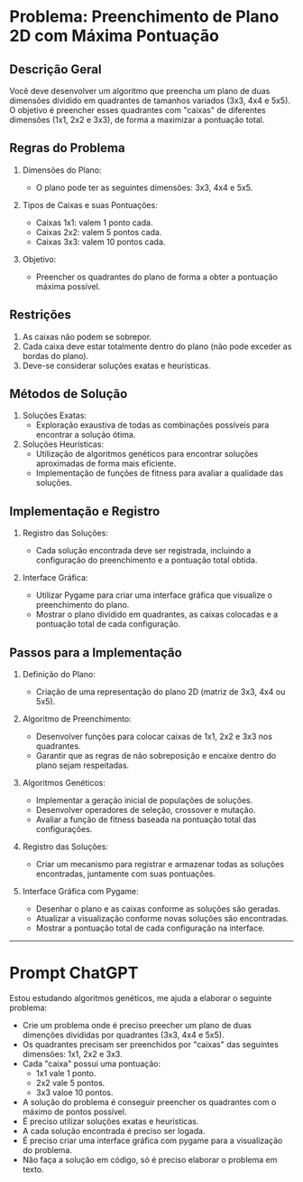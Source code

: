 # Problema: Preenchimento de Plano 2D com Máxima Pontuação

## Descrição Geral

Você deve desenvolver um algoritmo que preencha um plano de duas dimensões dividido em quadrantes de tamanhos variados (3x3, 4x4 e 5x5). O objetivo é preencher esses quadrantes com "caixas" de diferentes dimensões (1x1, 2x2 e 3x3), de forma a maximizar a pontuação total.

## Regras do Problema

1. Dimensões do Plano:
    * O plano pode ter as seguintes dimensões: 3x3, 4x4 e 5x5.

2. Tipos de Caixas e suas Pontuações:
    * Caixas 1x1: valem 1 ponto cada.
    * Caixas 2x2: valem 5 pontos cada.
    * Caixas 3x3: valem 10 pontos cada.

3. Objetivo:
    * Preencher os quadrantes do plano de forma a obter a pontuação máxima possível.

## Restrições

1. As caixas não podem se sobrepor.
2. Cada caixa deve estar totalmente dentro do plano (não pode exceder as bordas do plano).
3. Deve-se considerar soluções exatas e heurísticas.

## Métodos de Solução

1. Soluções Exatas:
    * Exploração exaustiva de todas as combinações possíveis para encontrar a solução ótima.
2. Soluções Heurísticas:
    * Utilização de algoritmos genéticos para encontrar soluções aproximadas de forma mais eficiente.
    * Implementação de funções de fitness para avaliar a qualidade das soluções.

## Implementação e Registro

1. Registro das Soluções:
    * Cada solução encontrada deve ser registrada, incluindo a configuração do preenchimento e a pontuação total obtida.

2. Interface Gráfica:
    * Utilizar Pygame para criar uma interface gráfica que visualize o preenchimento do plano.
    * Mostrar o plano dividido em quadrantes, as caixas colocadas e a pontuação total de cada configuração.

## Passos para a Implementação

1. Definição do Plano:
    * Criação de uma representação do plano 2D (matriz de 3x3, 4x4 ou 5x5).

2. Algoritmo de Preenchimento:
    * Desenvolver funções para colocar caixas de 1x1, 2x2 e 3x3 nos quadrantes.
    * Garantir que as regras de não sobreposição e encaixe dentro do plano sejam respeitadas.

3. Algoritmos Genéticos:
    * Implementar a geração inicial de populações de soluções.
    * Desenvolver operadores de seleção, crossover e mutação.
    * Avaliar a função de fitness baseada na pontuação total das configurações.

4. Registro das Soluções:
    * Criar um mecanismo para registrar e armazenar todas as soluções encontradas, juntamente com suas pontuações.

5. Interface Gráfica com Pygame:
    * Desenhar o plano e as caixas conforme as soluções são geradas.
    * Atualizar a visualização conforme novas soluções são encontradas.
    * Mostrar a pontuação total de cada configuração na interface.

--------------------------

# Prompt ChatGPT

Estou estudando algoritmos genéticos, me ajuda a elaborar o seguinte problema:

* Crie um problema onde é preciso preecher um plano de duas dimenções divididas por quadrantes (3x3, 4x4 e 5x5).
* Os quadrantes precisam ser preenchidos por "caixas" das seguintes dimensões: 1x1, 2x2 e 3x3.
* Cada "caixa" possui uma pontuação:
    * 1x1 vale 1 ponto.
    * 2x2 vale 5 pontos.
    * 3x3 valoe 10 pontos.
* A solução do problema é conseguir preencher os quadrantes com o máximo de pontos possível.
* É preciso utilizar soluções exatas e heurísticas.
* A cada solução encontrada é preciso ser logada.
* É preciso criar uma interface gráfica com pygame para a visualização do problema.
* Não faça a solução em código, só é preciso elaborar o problema em texto.